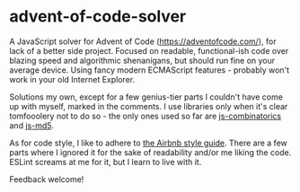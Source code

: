 # advent-of-code-solver
A JavaScript solver for Advent of Code (https://adventofcode.com/), for lack of a better side project. Focused on readable, functional-ish code over blazing speed and algorithmic shenanigans, but should run fine on your average device. Using fancy modern ECMAScript features - probably won't work in your old Internet Explorer.

Solutions my own, except for a few genius-tier parts I couldn't have come up with myself, marked in the comments. I use libraries only when it's clear tomfooolery not to do so - the only ones used so far are [js-combinatorics](https://github.com/dankogai/js-combinatorics) and [js-md5](https://github.com/emn178/js-md5).

As for code style, I like to adhere to [the Airbnb style guide](https://www.npmjs.com/package/eslint-config-airbnb). There are a few parts where I ignored it for the sake of readability and/or me liking the code. ESLint screams at me for it, but I learn to live with it.

Feedback welcome!
